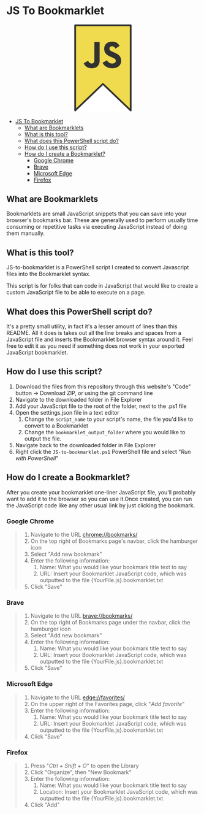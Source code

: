 # JS To Bookmarklet

<p align="center">
<img alt="JavaScript Bookmarklet Logo" src="./README_images/JavaScript-Bookmarklet-logo.png" width="150px">
</p>  

- [JS To Bookmarklet](#js-to-bookmarklet)
  - [What are Bookmarklets](#what-are-bookmarklets)
  - [What is this tool?](#what-is-this-tool)
  - [What does this PowerShell script do?](#what-does-this-powershell-script-do)
  - [How do I use this script?](#how-do-i-use-this-script)
  - [How do I create a Bookmarklet?](#how-do-i-create-a-bookmarklet)
    - [Google Chrome](#google-chrome)
    - [Brave](#brave)
    - [Microsoft Edge](#microsoft-edge)
    - [Firefox](#firefox)

## What are Bookmarklets

Bookmarklets are small JavaScript snippets that you can save into your browser's bookmarks bar. These are generally used to perform usually time consuming or repetitive tasks via executing JavaScript instead of doing them manually.

## What is this tool?

JS-to-bookmarklet is a PowerShell script I created to convert Javascript files into the Bookmarklet syntax.

This script is for folks that can code in JavaScript that would like to create a custom JavaScript file to be able to execute on a page.

## What does this PowerShell script do?

It's a pretty small utility, in fact it's a lesser amount of lines than this README. All it does is takes out all the line breaks and spaces from a JavaScript file and inserts the Bookmarklet browser syntax around it. Feel free to edit it as you need if something does not work in your exported JavaScript bookmarklet.

## How do I use this script?

1. Download the files from this repository through this website's "Code" button -> Download ZIP, or using the git command line
2. Navigate to the downloaded folder in File Explorer
3. Add your JavaScript file to the root of the folder, next to the .ps1 file
4. Open the settings.json file in a text editor
   1. Change the ```script_name``` to your script's name, the file you'd like to convert to a Bookmarklet
   2. Change the ```bookmarklet_output_folder``` where you would like to output the file.
5. Navigate back to the downloaded folder in File Explorer
6. Right click the ```JS-to-bookmarklet.ps1``` PowerShell file and select "_Run with PowerShell_"

## How do I create a Bookmarklet?

After you create your bookmarklet one-liner JavaScript file, you'll probably want to add it to the browser so you can use it.Once created, you can run the JavaScript code like any other usual link by just clicking the bookmark.

### Google Chrome

> 1. Navigate to the URL [chrome://bookmarks/](https://chrome://bookmarks/)
> 2. On the top right of Bookmarks page's navbar, click the hamburger icon
> 3. Select "Add new bookmark"
> 4. Enter the following information:
>    1. Name: What you would like your bookmark title text to say
>    2. URL: Insert your Bookmarklet JavaScript code, which was outputted to the file {YourFile.js}.bookmarklet.txt
> 5. Click "Save"

### Brave

> 1. Navigate to the URL [brave://bookmarks/](brave://bookmarks/)
> 2. On the top right of Bookmarks page under the navbar, click the hamburger icon
> 3. Select "Add new bookmark"
> 4. Enter the following information:
>    1. Name: What you would like your bookmark title text to say
>    2. URL: Insert your Bookmarklet JavaScript code, which was outputted to the file {YourFile.js}.bookmarklet.txt
> 5. Click "Save"

### Microsoft Edge

> 1. Navigate to the URL [edge://favorites/](https://edge://favorites/)
> 2. On the upper right of the Favorites page, click "_Add favorite_"
> 3. Enter the following information:
>    1. Name: What you would like your bookmark title text to say
>    2. URL: Insert your Bookmarklet JavaScript code, which was outputted to the file {YourFile.js}.bookmarklet.txt
> 4. Click "Save"

### Firefox

> 1. Press "_Ctrl + Shift + O_" to open the Library
> 2. Click "Organize", then "New Bookmark"
> 3. Enter the following information:
>    1. Name: What you would like your bookmark title text to say
>    2. Location: Insert your Bookmarklet JavaScript code, which was outputted to the file {YourFile.js}.bookmarklet.txt
> 4. Click "Add"
